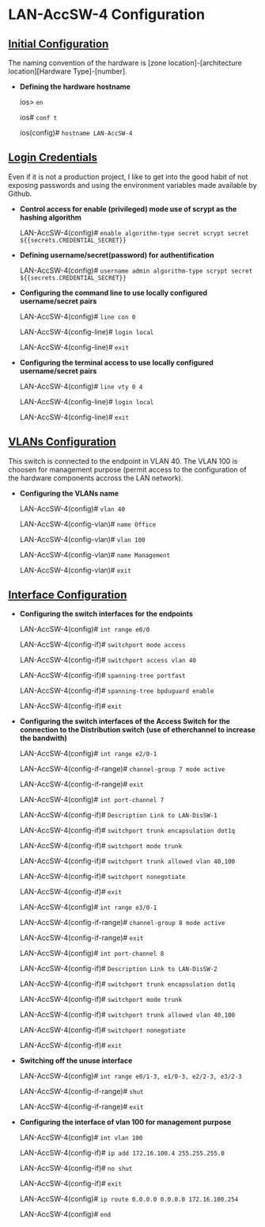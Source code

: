 # LAN-AccSW-4 Configuration

## <ins>Initial Configuration</ins>

The naming convention of the hardware is [zone location]-\[architecture location][Hardware Type]-\[number].

- **Defining the hardware hostname**

    ios> `en`

    ios# `conf t`

    ios(config)# `hostname LAN-AccSW-4`


## <ins>Login Credentials</ins>

Even if it is not a production project, I like to get into the good habit of not exposing passwords and using the environment variables made available by Github.

- **Control access for enable (privileged) mode use of scrypt as the hashing algorithm**

    LAN-AccSW-4(config)# `enable algorithm-type secret scrypt secret ${{secrets.CREDENTIAL_SECRET}}`

- **Defining username/secret(password) for authentification**

    LAN-AccSW-4(config)# `username admin algorithm-type scrypt secret ${{secrets.CREDENTIAL_SECRET}}`

- **Configuring the command line to use locally configured username/secret pairs**

    LAN-AccSW-4(config)# `line con 0`

    LAN-AccSW-4(config-line)# `login local`

    LAN-AccSW-4(config-line)# `exit`

- **Configuring the terminal access to use locally configured username/secret pairs**

    LAN-AccSW-4(config)# `line vty 0 4`

    LAN-AccSW-4(config-line)# `login local`

    LAN-AccSW-4(config-line)# `exit`

## <ins>VLANs Configuration</ins>

This switch is connected to the endpoint in VLAN 40. 
The VLAN 100 is choosen for management purpose (permit access to the configuration of the hardware components accross the LAN network).

-  **Configuring the VLANs name**

    LAN-AccSW-4(config)# `vlan 40`

    LAN-AccSW-4(config-vlan)# `name Office`

    LAN-AccSW-4(config-vlan)# `vlan 100`

    LAN-AccSW-4(config-vlan)# `name Management`

    LAN-AccSW-4(config-vlan)# `exit`

## <ins>Interface Configuration</ins>

- **Configuring the switch interfaces for the endpoints**

    LAN-AccSW-4(config)# `int range e0/0`

    LAN-AccSW-4(config-if)# `switchport mode access`

    LAN-AccSW-4(config-if)# `switchport access vlan 40`

    LAN-AccSW-4(config-if)# `spanning-tree portfast`

    LAN-AccSW-4(config-if)# `spanning-tree bpduguard enable`

    LAN-AccSW-4(config-if)# `exit`


- **Configuring the switch interfaces of the Access Switch for the connection to the Distribution switch (use of etherchannel to increase the bandwith)**

    LAN-AccSW-4(config)# `int range e2/0-1`

    LAN-AccSW-4(config-if-range)# `channel-group 7 mode active`

    LAN-AccSW-4(config-if-range)# `exit`

    LAN-AccSW-4(config)# `int port-channel 7`

    LAN-AccSW-4(config-if)# `Description Link to LAN-DisSW-1`

    LAN-AccSW-4(config-if)# `switchport trunk encapsulation dot1q`

    LAN-AccSW-4(config-if)# `switchport mode trunk`

    LAN-AccSW-4(config-if)# `switchport trunk allowed vlan 40,100`

    LAN-AccSW-4(config-if)# `switchport nonegotiate`

    LAN-AccSW-4(config-if)# `exit`

    LAN-AccSW-4(config)# `int range e3/0-1`

    LAN-AccSW-4(config-if-range)# `channel-group 8 mode active`

    LAN-AccSW-4(config-if-range)# `exit`

    LAN-AccSW-4(config)# `int port-channel 8`

    LAN-AccSW-4(config-if)# `Description Link to LAN-DisSW-2`

    LAN-AccSW-4(config-if)# `switchport trunk encapsulation dot1q`

    LAN-AccSW-4(config-if)# `switchport mode trunk`

    LAN-AccSW-4(config-if)# `switchport trunk allowed vlan 40,100`

    LAN-AccSW-4(config-if)# `switchport nonegotiate`

    LAN-AccSW-4(config-if)# `exit`

- **Switching off the unuse interface**

    LAN-AccSW-4(config)# `int range e0/1-3, e1/0-3, e2/2-3, e3/2-3`

    LAN-AccSW-4(config-if-range)# `shut`

    LAN-AccSW-4(config-if-range)# `exit`

- **Configuring the interface of vlan 100 for management purpose**

    LAN-AccSW-4(config)# `int vlan 100`

    LAN-AccSW-4(config-if)# `ip add 172.16.100.4 255.255.255.0`

    LAN-AccSW-4(config-if)# `no shut`

    LAN-AccSW-4(config-if)# `exit`

    LAN-AccSW-4(config)# `ip route 0.0.0.0 0.0.0.0 172.16.100.254`

    LAN-AccSW-4(config)# `end`








